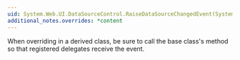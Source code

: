 ```yaml
---
uid: System.Web.UI.DataSourceControl.RaiseDataSourceChangedEvent(System.EventArgs)
additional_notes.overrides: *content
---
```


<p>When overriding <xref href="System.Web.UI.DataSourceControl.RaiseDataSourceChangedEvent(System.EventArgs)"></xref> in a derived class, be sure to call the base class's <xref href="System.Web.UI.DataSourceControl.RaiseDataSourceChangedEvent(System.EventArgs)"></xref> method so that registered delegates receive the event.</p>


